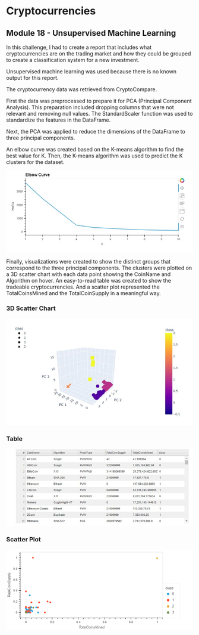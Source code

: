 # Cryptocurrencies
## Module 18 - Unsupervised Machine Learning


In this challenge, I had to create a report that includes what cryptocurrencies are on the trading market and how they could be grouped to create a classification system for a new investment.

Unsupervised machine learning was used because there is no known output for this report. 

The cryptocurrency data was retrieved from CryptoCompare.

First the data was preprocessed to prepare it for PCA (Principal Component Analysis). This preparation included dropping columns that were not relevant and removing null values. The StandardScaler function was used to standardize the features in the DataFrame.

Next, the PCA was applied to reduce the dimensions of the DataFrame to three principal components. 

An elbow curve was created based on the K-means algorithm to find the best value for K. Then, the K-means algorithm was used to predict the K clusters for the dataset.

![Elbow chart](https://github.com/jcourt99/Cryptocurrencies/blob/main/Images/Elbow_curve.jpg)


Finally, visualizations were created to show the distinct groups that correspond to the three principal components. The clusters were plotted on a 3D scatter chart with each data point showing the CoinName and Algorithm on hover. An easy-to-read table was created to show the tradeable cryptocurrencies. And a scatter plot represented the TotalCoinsMined and the TotalCoinSupply in a meaningful way. 

### 3D Scatter Chart
![3D](https://github.com/jcourt99/Cryptocurrencies/blob/main/Images/3D_chart.jpg)

### Table
![table](https://github.com/jcourt99/Cryptocurrencies/blob/main/Images/Table.jpg)

### Scatter Plot
![scatter](https://github.com/jcourt99/Cryptocurrencies/blob/main/Images/bokeh_plot.png)

